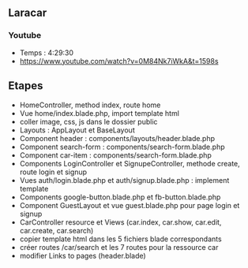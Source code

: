 ## Laracar

### Youtube
- Temps : 4:29:30
- https://www.youtube.com/watch?v=0M84Nk7iWkA&t=1598s

## Etapes
- HomeController, method index, route home
- Vue home/index.blade.php, import template html
- coller image, css, js dans le dossier public
- Layouts : AppLayout et BaseLayout
- Component header : components/layouts/header.blade.php
- Component search-form : components/search-form.blade.php
- Component car-item : components/search-form.blade.php
- Components LoginController et SignupeController, methode create, route login et signup
- Vues auth/login.blade.php et auth/signup.blade.php : implement template
- Components google-button.blade.php et fb-button.blade.php
- Component GuestLayout et vue guest.blade.php pour page login et signup
- CarController resource et Views (car.index, car.show, car.edit, car.create, car.search)
- copier template html dans les 5 fichiers blade correspondants
- créer routes /car/search et les 7 routes pour la ressource car
- modifier Links to pages (header.blade)

